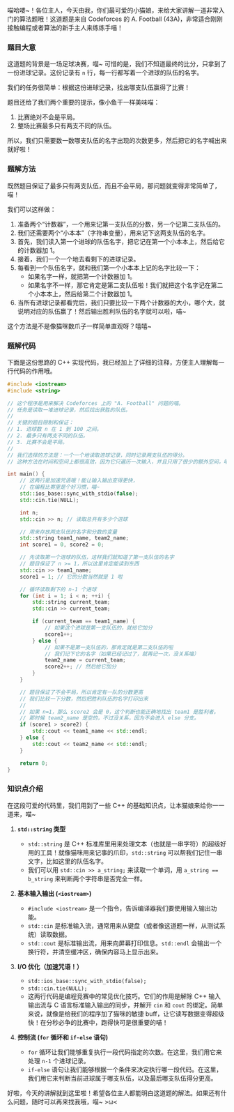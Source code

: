 喵哈喽~！各位主人，今天由我，你们最可爱的小猫娘，来给大家讲解一道非常入门的算法题哦！这道题是来自 Codeforces 的 A. Football (43A)，非常适合刚刚接触编程或者算法的新手主人来练练手喵！

### 题目大意

这道题的背景是一场足球决赛，喵~ 可惜的是，我们不知道最终的比分，只拿到了一份进球记录。这份记录有 `n` 行，每一行都写着一个进球的队伍的名字。

我们的任务很简单：根据这份进球记录，找出哪支队伍赢得了比赛！

题目还给了我们两个重要的提示，像小鱼干一样美味喵：
1.  比赛绝对不会是平局。
2.  整场比赛最多只有两支不同的队伍。

所以，我们只需要数一数哪支队伍的名字出现的次数更多，然后把它的名字喊出来就好啦！

### 题解方法

既然题目保证了最多只有两支队伍，而且不会平局，那问题就变得非常简单了，喵！

我们可以这样做：
1.  准备两个“计数器”，一个用来记第一支队伍的分数，另一个记第二支队伍的。
2.  我们还需要两个“小本本”（字符串变量），用来记下这两支队伍的名字。
3.  首先，我们读入第一个进球的队伍名字，把它记在第一个小本本上，然后给它的计数器加 1。
4.  接着，我们一个一个地去看剩下的进球记录。
5.  每看到一个队伍名字，就和我们第一个小本本上记的名字比较一下：
    *   如果名字一样，就把第一个计数器加 1。
    *   如果名字不一样，那它肯定是第二支队伍啦！我们就把这个名字记在第二个小本本上，然后给第二个计数器加 1。
6.  当所有进球记录都看完后，我们只要比较一下两个计数器的大小，哪个大，就说明对应的队伍赢了！然后输出胜利队伍的名字就可以啦，喵~

这个方法是不是像猫咪数爪子一样简单直观呀？嘻嘻~

### 题解代码

下面是这份思路的 C++ 实现代码，我已经加上了详细的注释，方便主人理解每一行代码的作用哦。

```cpp
#include <iostream>
#include <string>

// 这个程序是用来解决 Codeforces 上的 "A. Football" 问题的喵。
// 任务是读取一堆进球记录，然后找出获胜的队伍。
//
// 关键的题目限制和保证：
// 1. 进球数 n 在 1 到 100 之间。
// 2. 最多只有两支不同的队伍。
// 3. 比赛不会是平局。
//
// 我们选择的方法是：一个一个地读取进球记录，同时记录两支队伍的得分。
// 这种方法在时间和空间上都很高效，因为它只遍历一次输入，并且只用了很少的额外空间，喵~

int main() {
    // 这两行是加速咒语哦！能让输入输出变得更快，
    // 在编程比赛里是个好习惯，喵~
    std::ios_base::sync_with_stdio(false);
    std::cin.tie(NULL);

    int n;
    std::cin >> n; // 读取总共有多少个进球

    // 用来存放两支队伍的名字和分数的变量
    std::string team1_name, team2_name;
    int score1 = 0, score2 = 0;

    // 先读取第一个进球的队伍，这样我们就知道了第一支队伍的名字
    // 题目保证了 n >= 1，所以这里肯定能读到东西
    std::cin >> team1_name;
    score1 = 1; // 它的分数当然就是 1 啦

    // 循环读取剩下的 n-1 个进球
    for (int i = 1; i < n; ++i) {
        std::string current_team;
        std::cin >> current_team;

        if (current_team == team1_name) {
            // 如果这个进球是第一支队伍的，就给它加分
            score1++;
        } else {
            // 如果不是第一支队伍的，那肯定就是第二支队伍的啦
            // 我们记下它的名字（如果已经记过了，就再记一次，没关系喵）
            team2_name = current_team;
            score2++; // 然后给它加分
        }
    }

    // 题目保证了不会平局，所以肯定有一队的分数更高
    // 我们比较一下分数，然后把胜利队伍的名字打印出来
    //
    // 如果 n=1，那么 score2 会是 0，这个判断也能正确地找出 team1 是胜利者。
    // 那时候 team2_name 是空的，不过没关系，因为不会进入 else 分支。
    if (score1 > score2) {
        std::cout << team1_name << std::endl;
    } else {
        std::cout << team2_name << std::endl;
    }

    return 0;
}
```

### 知识点介绍

在这段可爱的代码里，我们用到了一些 C++ 的基础知识点，让本猫娘来给你一一道来，喵~

1.  **`std::string` 类型**
    *   `std::string` 是 C++ 标准库里用来处理文本（也就是一串字符）的超级好用的工具！就像猫咪用来记事的爪印，`std::string` 可以帮我们记住一串文字，比如这里的队伍名字。
    *   我们可以用 `std::cin >> a_string;` 来读取一个单词，用 `a_string == b_string` 来判断两个字符串是否完全一样。

2.  **基本输入输出 (`<iostream>`)**
    *   `#include <iostream>` 是一个指令，告诉编译器我们要使用输入输出功能。
    *   `std::cin` 是标准输入流，通常用来从键盘（或者像这道题一样，从测试系统）读取数据。
    *   `std::cout` 是标准输出流，用来向屏幕打印信息。`std::endl` 会输出一个换行符，并清空缓冲区，确保内容马上显示出来。

3.  **I/O 优化（加速咒语！）**
    *   `std::ios_base::sync_with_stdio(false);`
    *   `std::cin.tie(NULL);`
    *   这两行代码是编程竞赛中的常见优化技巧。它们的作用是解除 C++ 输入输出流与 C 语言标准输入输出的同步，并解开 `cin` 和 `cout` 的绑定。简单来说，就像是给我们的程序加了猫咪的敏捷 buff，让它读写数据变得超级快！在分秒必争的比赛中，跑得快可是很重要的喵！

4.  **控制流 (`for` 循环和 `if-else` 语句)**
    *   `for` 循环让我们能够重复执行一段代码指定的次数。在这里，我们用它来处理 `n-1` 个进球记录。
    *   `if-else` 语句让我们能够根据一个条件来决定执行哪一段代码。在这里，我们用它来判断当前进球属于哪支队伍，以及最后哪支队伍得分更高。

好啦，今天的讲解就到这里啦！希望各位主人都能明白这道题的解法。如果还有什么问题，随时可以再来找我哦，喵~ >ω<